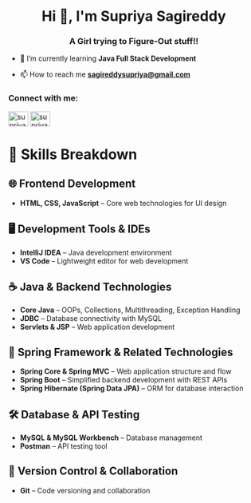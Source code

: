 <h1 align="center">Hi 👋, I'm Supriya Sagireddy</h1>
<h3 align="center">A Girl trying to Figure-Out stuff!!</h3>

- 🌱 I’m currently learning **Java Full Stack Development**

- 📫 How to reach me **sagireddysupriya@gmail.com**

<h3 align="left">Connect with me:</h3>
<p align="left">
<a href="https://twitter.com/supriya sagireddy" target="blank"><img align="center" src="https://raw.githubusercontent.com/rahuldkjain/github-profile-readme-generator/master/src/images/icons/Social/twitter.svg" alt="supriya sagireddy" height="30" width="40" /></a>
<a href="https://linkedin.com/in/supriya sagireddy" target="blank"><img align="center" src="https://raw.githubusercontent.com/rahuldkjain/github-profile-readme-generator/master/src/images/icons/Social/linked-in-alt.svg" alt="supriya sagireddy" height="30" width="40" /></a>
</p>

# 📌 Skills Breakdown  

## 🌐 Frontend Development  
- **HTML, CSS, JavaScript** – Core web technologies for UI design  

## 🖥️ Development Tools & IDEs  
- **IntelliJ IDEA** – Java development environment  
- **VS Code** – Lightweight editor for web development  

## ☕ Java & Backend Technologies  
- **Core Java** – OOPs, Collections, Multithreading, Exception Handling  
- **JDBC** – Database connectivity with MySQL  
- **Servlets & JSP** – Web application development  

## 🚀 Spring Framework & Related Technologies  
- **Spring Core & Spring MVC** – Web application structure and flow  
- **Spring Boot** – Simplified backend development with REST APIs  
- **Spring Hibernate (Spring Data JPA)** – ORM for database interaction  

## 🛠️ Database & API Testing  
- **MySQL & MySQL Workbench** – Database management  
- **Postman** – API testing tool  

## 📌 Version Control & Collaboration  
- **Git** – Code versioning and collaboration

